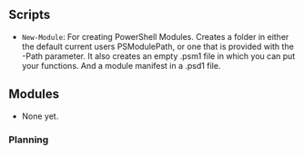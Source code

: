 ## Scripts
* `New-Module`: For creating PowerShell Modules. Creates a folder in either the default current users PSModulePath, or one that is provided with the -Path parameter. It also creates an empty .psm1 file in which you can put your functions. And a module manifest in a .psd1 file.

## Modules
* None yet.

### Planning